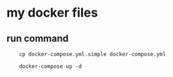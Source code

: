 # my docker files
## run command
```
    cp docker-compose.yml.simple docker-compose.yml

    docker-compose up -d
```
